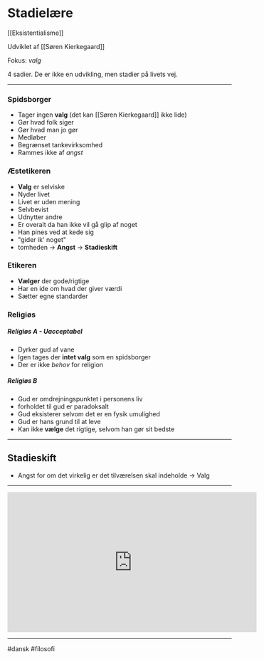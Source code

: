 # Stadielære
[[Eksistentialisme]]

Udviklet af [[Søren Kierkegaard]]

Fokus: *valg*

4 sadier. De er ikke en udvikling, men stadier på livets vej. 

---

### Spidsborger
- Tager ingen **valg** (det kan [[Søren Kierkegaard]] ikke lide)
- Gør hvad folk siger
- Gør hvad man jo gør
- Medløber
- Begrænset tankevirksomhed
- Rammes ikke af *angst*

### Æstetikeren
- **Valg** er selviske
- Nyder livet
- Livet er uden mening
- Selvbevist
- Udnytter andre
- Er overalt da han ikke vil gå glip af noget
- Han pines ved at kede sig
- "gider ik' noget"
- tomheden $\rightarrow$ **Angst**  $\rightarrow$ **Stadieskift**

### Etikeren
- **Vælger** der gode/rigtige
- Har en ide om hvad der giver værdi
- Sætter egne standarder


### Religiøs
##### Religiøs A - Uacceptabel
- Dyrker gud af vane
- Igen tages der **intet valg** som en spidsborger 
- Der er ikke *behov* for religion

##### Religiøs B
- Gud er omdrejningspunktet i personens liv
- forholdet til gud er paradoksalt
- Gud eksisterer selvom det er en fysik umulighed
- Gud er hans grund til at leve
- Kan ikke **vælge** det rigtige, selvom han gør sit bedste

---

## Stadieskift
- Angst for om det virkelig er det tilværelsen skal indeholde $\rightarrow$ Valg

---
<iframe width="560" height="315" src="https://www.youtube.com/embed/bPpRYO0sBOM" title="YouTube video player" frameborder="0" allow="accelerometer; autoplay; clipboard-write; encrypted-media; gyroscope; picture-in-picture" allowfullscreen></iframe>

---
#dansk 
#filosofi 
